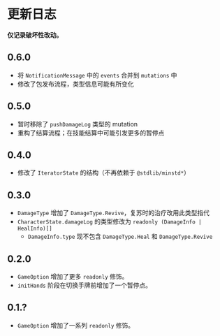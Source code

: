 # 更新日志

**仅记录破坏性改动。**

## 0.6.0

- 将 `NotificationMessage` 中的 `events` 合并到 `mutations` 中
- 修改了包发布流程，类型信息可能有所变化

## 0.5.0

- 暂时移除了 `pushDamageLog` 类型的 mutation
- 重构了结算流程；在技能结算中可能引发更多的暂停点

## 0.4.0

- 修改了 `IteratorState` 的结构（不再依赖于 `@stdlib/minstd*`）

## 0.3.0

- `DamageType` 增加了 `DamageType.Revive`，复苏时的治疗改用此类型指代
- `CharacterState.damageLog` 的类型修改为 `readonly (DamageInfo | HealInfo)[]`
  - `DamageInfo.type` 现不包含 `DamageType.Heal` 和 `DamageType.Revive`

## 0.2.0

- `GameOption` 增加了更多 `readonly` 修饰。
- `initHands` 阶段在切换手牌前增加了一个暂停点。

## 0.1.?

- `GameOption` 增加了一系列 `readonly` 修饰。
